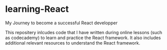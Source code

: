 # learning-React
My Journey to become a successful React developper

This repositery inlcudes code that I have written during online lessons (such as codecademy) to learn and practice the React framework. It also includes additional relevant resources to understand the React framework.
